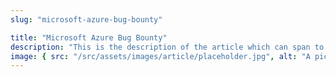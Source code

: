 ```yaml
---
slug: "microsoft-azure-bug-bounty"

title: "Microsoft Azure Bug Bounty"
description: "This is the description of the article which can span to 2 lines..."
image: { src: "/src/assets/images/article/placeholder.jpg", alt: "A picture" }
---
```

